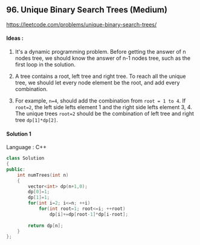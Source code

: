 ## **96. Unique Binary Search Trees (Medium)** 

https://leetcode.com/problems/unique-binary-search-trees/



#### Ideas : 

1. It's a dynamic programming problem. Before getting the answer of n nodes tree, we should know the answer of n-1 nodes tree, such as the first loop in the solution.

2. A tree contains a root, left tree and right tree. To reach all the unique tree, we should let every node element be the root, and add every combination.

3. For example, `n=4`, should add the combination from `root = 1 to 4`. If `root=2`, the left side lefts element 1 and the right side lefts element 3, 4. The unique trees `root=2` should be the combination of left tree and right tree `dp[1]*dp[2]`.



#### Solution 1

Language : C++

```C++
class Solution 
{
public:
    int numTrees(int n) 
    {
        vector<int> dp(n+1,0);
        dp[0]=1;
        dp[1]=1;
        for(int i=2; i<=n; ++i)
            for(int root=1; root<=i; ++root)
                dp[i]+=dp[root-1]*dp[i-root];
        
        return dp[n];
    }
};
```



